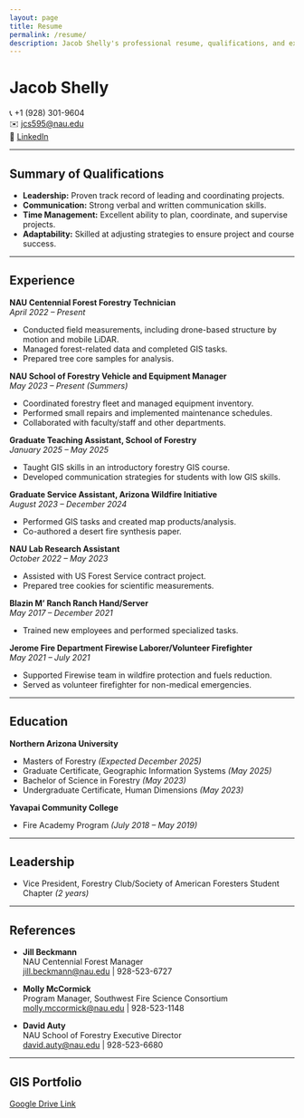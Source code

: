 ```yaml
---
layout: page
title: Resume
permalink: /resume/
description: Jacob Shelly's professional resume, qualifications, and experience.
---
```


# Jacob Shelly

📞 +1 (928) 301-9604  
✉️ [jcs595@nau.edu](mailto:jcs595@nau.edu)  
🔗 [LinkedIn](https://www.linkedin.com/in/jacobshelly12)

---

## Summary of Qualifications

- **Leadership:** Proven track record of leading and coordinating projects.
- **Communication:** Strong verbal and written communication skills.
- **Time Management:** Excellent ability to plan, coordinate, and supervise projects.
- **Adaptability:** Skilled at adjusting strategies to ensure project and course success.

---

## Experience

**NAU Centennial Forest Forestry Technician**  
_April 2022 – Present_
- Conducted field measurements, including drone-based structure by motion and mobile LiDAR.
- Managed forest-related data and completed GIS tasks.
- Prepared tree core samples for analysis.

**NAU School of Forestry Vehicle and Equipment Manager**  
_May 2023 – Present (Summers)_
- Coordinated forestry fleet and managed equipment inventory.
- Performed small repairs and implemented maintenance schedules.
- Collaborated with faculty/staff and other departments.

**Graduate Teaching Assistant, School of Forestry**  
_January 2025 – May 2025_
- Taught GIS skills in an introductory forestry GIS course.
- Developed communication strategies for students with low GIS skills.

**Graduate Service Assistant, Arizona Wildfire Initiative**  
_August 2023 – December 2024_
- Performed GIS tasks and created map products/analysis.
- Co-authored a desert fire synthesis paper.

**NAU Lab Research Assistant**  
_October 2022 – May 2023_
- Assisted with US Forest Service contract project.
- Prepared tree cookies for scientific measurements.

**Blazin M’ Ranch Ranch Hand/Server**  
_May 2017 – December 2021_
- Trained new employees and performed specialized tasks.

**Jerome Fire Department Firewise Laborer/Volunteer Firefighter**  
_May 2021 – July 2021_
- Supported Firewise team in wildfire protection and fuels reduction.
- Served as volunteer firefighter for non-medical emergencies.

---

## Education

**Northern Arizona University**
- Masters of Forestry _(Expected December 2025)_
- Graduate Certificate, Geographic Information Systems _(May 2025)_
- Bachelor of Science in Forestry _(May 2023)_
- Undergraduate Certificate, Human Dimensions _(May 2023)_

**Yavapai Community College**
- Fire Academy Program _(July 2018 – May 2019)_

---

## Leadership

- Vice President, Forestry Club/Society of American Foresters Student Chapter _(2 years)_

---

## References

- **Jill Beckmann**  
  NAU Centennial Forest Manager  
  [jill.beckmann@nau.edu](mailto:jill.beckmann@nau.edu) | 928-523-6727

- **Molly McCormick**  
  Program Manager, Southwest Fire Science Consortium  
  [molly.mccormick@nau.edu](mailto:molly.mccormick@nau.edu) | 928-523-1148

- **David Auty**  
  NAU School of Forestry Executive Director  
  [david.auty@nau.edu](mailto:david.auty@nau.edu) | 928-523-6680

---

## GIS Portfolio

[Google Drive Link](https://drive.google.com/drive/folders/1V5VXzePxNT90pZprv59JRXaPxJaCqEQm?usp=sharing)
